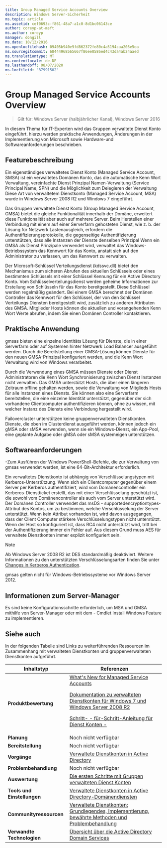```yaml
---
title: Group Managed Service Accounts Overview
description: Windows Server-Sicherheit
ms.topic: article
ms.assetid: cef0693c-f861-48a7-a1c0-8d1bc06143ce
author: coreyp-at-msft
ms.author: coreyp
manager: dongill
ms.date: 10/12/2016
ms.openlocfilehash: 09405b940e9fd862372fe80c4a5194caa205e5ea
ms.sourcegitcommit: 68444968565667f86ee0586ed4c43da4ab24aaed
ms.translationtype: MT
ms.contentlocale: de-DE
ms.lasthandoff: 08/07/2020
ms.locfileid: "87991502"
---
```

# <a name="group-managed-service-accounts-overview"></a>Group Managed Service Accounts Overview

>Gilt für: Windows Server (halbjährlicher Kanal), Windows Server 2016

In diesem Thema für IT-Experten wird das Gruppen verwaltete Dienst Konto eingeführt. hierzu werden praktische Anwendungen, Änderungen in der Implementierung von Microsoft sowie Hardware-und Softwareanforderungen beschrieben.


## <a name="feature-description"></a><a name="BKMK_OVER"></a>Featurebeschreibung
Ein eigenständiges verwaltetes Dienst Konto (Managed Service Account, SMSA) ist ein verwaltetes Domänen Konto, das die automatische Kenn Wort Verwaltung, vereinfachte Dienst Prinzipal Namen-Verwaltung (Service Principal Name, SPN) und die Möglichkeit zum Delegieren der Verwaltung Diese Art von verwaltetem Dienstkonto (Managed Service Account, MSA) wurde in Windows Server 2008 R2 und Windows 7 eingeführt.

Das Gruppen verwaltete Dienst Konto (Group Managed Service Account, GMSA) bietet die gleiche Funktionalität innerhalb der Domäne, erweitert diese Funktionalität aber auch auf mehrere Server. Beim Herstellen einer Verbindung mit einem auf einer Serverfarm gehosteten Dienst, wie z. b. der Lösung für Netzwerk Lastenausgleich, erfordern die Authentifizierungsprotokolle, die gegenseitige Authentifizierung unterstützen, dass alle Instanzen der Dienste denselben Prinzipal Wenn ein GMSA als Dienst Prinzipale verwendet wird, verwaltet das Windows-Betriebssystem das Kennwort für das Konto, anstatt sich auf den Administrator zu verlassen, um das Kennwort zu verwalten.

Der Microsoft-Schlüssel Verteilungsdienst \(kdssvc.dll\) bietet den Mechanismus zum sicheren Abrufen des aktuellen Schlüssels oder eines bestimmten Schlüssels mit einer Schlüssel Kennung für ein Active Directory Konto. Vom Schlüsselverteilungsdienst werden geheime Informationen zur Erstellung von Schlüsseln für das Konto bereitgestellt. Diese Schlüssel werden regelmäßig geändert. Bei einem GMSA berechnet der Domänen Controller das Kennwort für den Schlüssel, der von den Schlüssel Verteilungs Diensten bereitgestellt wird, zusätzlich zu anderen Attributen des GMSA.  Mitglieder Hosts können die aktuellen und vorangehenden Kenn Wort Werte abrufen, indem Sie einen Domänen Controller kontaktieren.

## <a name="practical-applications"></a><a name="BKMK_APP"></a>Praktische Anwendung
gmsas bieten eine einzelne Identitäts Lösung für Dienste, die in einer Serverfarm oder auf Systemen hinter Netzwerk Load Balancer ausgeführt werden. Durch die Bereitstellung einer GMSA-Lösung können Dienste für den neuen GMSA-Prinzipal konfiguriert werden, und die Kenn Wort Verwaltung wird von Windows verarbeitet.

Durch die Verwendung eines GMSA müssen Dienste oder Dienst Administratoren die Kenn Wort Synchronisierung zwischen Dienst Instanzen nicht verwalten. Das GMSA unterstützt Hosts, die über einen längeren Zeitraum offline gehalten werden, sowie die Verwaltung von Mitglieds Hosts für alle Instanzen eines Diensts. Sie können also eine Serverfarm bereitstellen, die eine einzelne Identität unterstützt, gegenüber der sich vorhandene Clientcomputer authentifizieren können, ohne zu wissen, mit welcher Instanz des Diensts eine Verbindung hergestellt wird.

Failovercluster unterstützen keine gruppenverwalteten Dienstkonten. Dienste, die oben im Clusterdienst ausgeführt werden, können jedoch ein gMSA oder sMSA verwenden, wenn sie ein Windows-Dienst, ein App-Pool, eine geplante Aufgabe oder gMSA oder sMSA systemeigen unterstützen.

## <a name="software-requirements"></a><a name="BKMK_SOFT"></a>Softwareanforderungen

\-Zum Ausführen der Windows PowerShell-Befehle, die zur Verwaltung von gmsas verwendet werden, ist eine 64-Bit-Architektur erforderlich.

Ein verwaltetes Dienstkonto ist abhängig von Verschlüsselungstypen mit Kerberos-Unterstützung. Wenn sich ein Clientcomputer gegenüber einem Server per Kerberos authentifiziert, wird vom Domänencontroller ein Kerberos-Dienstticket erstellt, das mit einer Verschlüsselung geschützt ist, die sowohl vom Domänencontroller als auch vom Server unterstützt wird. Der Domänen Controller verwendet das msDS \- supportedencryptiontypes-Attribut des Kontos, um zu bestimmen, welche Verschlüsselung der Server unterstützt. Wenn kein Attribut vorhanden ist, wird davon ausgegangen, dass der Client Computer stärkere Verschlüsselungstypen nicht unterstützt. Wenn der Host so konfiguriert ist, dass RC4 nicht unterstützt wird, tritt bei der Authentifizierung immer ein Fehler auf. Aus diesem Grund muss AES für verwaltete Dienstkonten immer explizit konfiguriert sein.

> [!NOTE]
> Ab Windows Server 2008 R2 ist DES standardmäßig deaktiviert. Weitere Informationen zu den unterstützten Verschlüsselungsarten finden Sie unter [Changes in Kerberos Authentication](/previous-versions/windows/it-pro/windows-server-2008-R2-and-2008/dd560670(v=ws.10)).

gmsas gelten nicht für Windows-Betriebssysteme vor Windows Server 2012.

## <a name="server-manager-information"></a>Informationen zum Server-Manager
Es sind keine Konfigurationsschritte erforderlich, um MSA und GMSA mithilfe von Server-Manager oder mit dem \- Cmdlet Install Windows Feature zu implementieren.

## <a name="see-also"></a><a name="BKMK_LINKS"></a>Siehe auch
In der folgenden Tabelle sind Links zu weiterführenden Ressourcen im Zusammenhang mit verwalteten Dienstkonten und gruppenverwalteten Dienstkonten aufgeführt.

|Inhaltstyp|Referenzen|
|--------|-------|
|**Produktbewertung**|[What's New for Managed Service Accounts](what-s-new-for-managed-service-accounts.md)<p>[Dokumentation zu verwalteten Dienstkonten für Windows 7 und Windows Server 2008 R2](/previous-versions/windows/it-pro/windows-server-2008-R2-and-2008/ff641731(v=ws.10))<p>[Schritt- \- für-Schritt-Anleitung für Dienst Konten \-](/previous-versions/windows/it-pro/windows-server-2008-R2-and-2008/dd548356(v=ws.10))|
|**Planung**|Noch nicht verfügbar|
|**Bereitstellung**|Noch nicht verfügbar|
|**Vorgänge**|[Verwaltete Dienstkonten in Active Directory](/previous-versions/windows/it-pro/windows-server-2008-R2-and-2008/dd378925(v=ws.10))|
|**Problembehandlung**|Noch nicht verfügbar|
|**Auswertung**|[Die ersten Schritte mit Gruppen verwalteten Dienst Konten](getting-started-with-group-managed-service-accounts.md)|
|**Tools und Einstellungen**|[Verwaltete Dienstkonten in Active Directory-Domänendiensten](/previous-versions/windows/it-pro/windows-server-2008-R2-and-2008/dd378925(v=ws.10))|
|**Communityressourcen**|[Verwaltete Dienstkonten: Grundlegendes, Implementierung, bewährte Methoden und Problembehandlung](/archive/blogs/askds/managed-service-accounts-understanding-implementing-best-practices-and-troubleshooting)|
|**Verwandte Technologien**|[Übersicht über die Active Directory Domain Services](active-directory-domain-services-overview.md)|